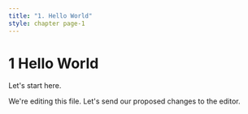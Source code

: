 ```yaml
---
title: "1. Hello World"
style: chapter page-1
---
```


# **1** Hello World

Let's start here.

We're editing this file. Let's send our proposed changes to the editor.
